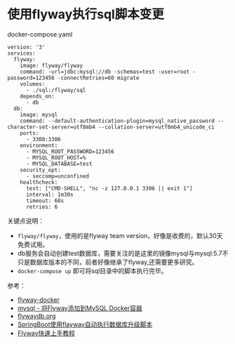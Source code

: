 # 使用flyway执行sql脚本变更

docker-compose.yaml

```shell
version: '3'
services:
  flyway:
    image: flyway/flyway
    command: -url=jdbc:mysql://db -schemas=test -user=root -password=123456 -connectRetries=60 migrate
    volumes:
      - ./sql:/flyway/sql
    depends_on:
      - db
  db:
    image: mysql
    command: --default-authentication-plugin=mysql_native_password --character-set-server=utf8mb4 --collation-server=utf8mb4_unicode_ci
    ports:
      - 3308:3306
    environment:
      - MYSQL_ROOT_PASSWORD=123456
      - MYSQL_ROOT_HOST=%
      - MYSQL_DATABASE=test
    security_opt:
      - seccomp=unconfined
    healthcheck:
      test: ["CMD-SHELL", "nc -z 127.0.0.1 3306 || exit 1"]
      interval: 1m30s
      timeout: 60s
      retries: 6
```



关键点说明：
* `flyway/flyway`，使用的是flyway team version，好像是收费的，默认30天免费试用。
* db服务会自动创建test数据库，需要关注的是这里的镜像mysql与mysql:5.7不只是数据库版本的不同，前者好像继承了flyway,还需要更多研究。
* `docker-compose up` 即可将sql目录中的脚本执行完毕。

参考：
* [flyway-docker](https://github.com/flyway/flyway-docker)
* [mysql - 将Flyway添加到MySQL Docker容器](https://www.coder.work/article/2485225)
* [flywaydb.org](https://flywaydb.org/documentation/usage/commandline/#download-and-installation)
* [SpringBoot使用flayway自动执行数据库升级脚本](https://cloud.tencent.com/developer/article/1399841)
* [Flyway快速上手教程](https://www.jianshu.com/p/567a8a161641)